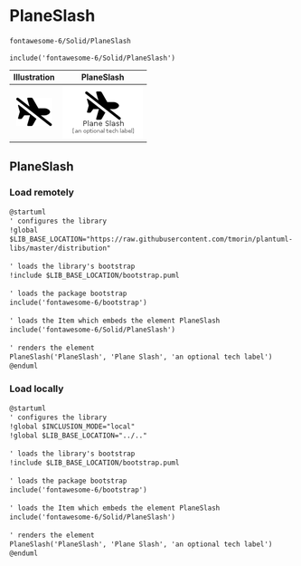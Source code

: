 # PlaneSlash


```text
fontawesome-6/Solid/PlaneSlash
```

```text
include('fontawesome-6/Solid/PlaneSlash')
```



| Illustration | PlaneSlash |
| :---: | :---: |
| ![illustration for Illustration](../../fontawesome-6/Solid/PlaneSlash.png) | ![illustration for PlaneSlash](../../fontawesome-6/Solid/PlaneSlash.Local.png) |




## PlaneSlash

### Load remotely
```plantuml
@startuml
' configures the library
!global $LIB_BASE_LOCATION="https://raw.githubusercontent.com/tmorin/plantuml-libs/master/distribution"

' loads the library's bootstrap
!include $LIB_BASE_LOCATION/bootstrap.puml

' loads the package bootstrap
include('fontawesome-6/bootstrap')

' loads the Item which embeds the element PlaneSlash
include('fontawesome-6/Solid/PlaneSlash')

' renders the element
PlaneSlash('PlaneSlash', 'Plane Slash', 'an optional tech label')
@enduml
```

### Load locally
```plantuml
@startuml
' configures the library
!global $INCLUSION_MODE="local"
!global $LIB_BASE_LOCATION="../.."

' loads the library's bootstrap
!include $LIB_BASE_LOCATION/bootstrap.puml

' loads the package bootstrap
include('fontawesome-6/bootstrap')

' loads the Item which embeds the element PlaneSlash
include('fontawesome-6/Solid/PlaneSlash')

' renders the element
PlaneSlash('PlaneSlash', 'Plane Slash', 'an optional tech label')
@enduml
```

